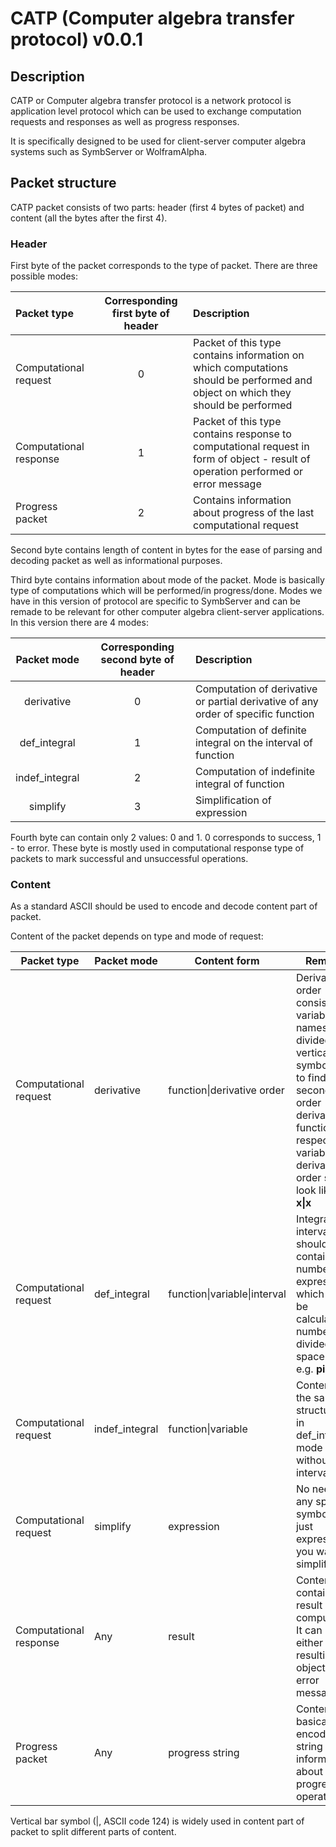 # CATP (Computer algebra transfer protocol) v0.0.1
## Description

CATP or Computer algebra transfer protocol is a network protocol is application level protocol 
which can be used to exchange computation requests and responses as well as progress responses.

It is specifically designed to be used for client-server computer algebra systems such as 
SymbServer or WolframAlpha.

## Packet structure

CATP packet consists of two parts: header (first 4 bytes of packet) and content (all the bytes after the first 4).

### Header

First byte of the packet corresponds to the type of packet. There are three possible modes:

| Packet type            | Corresponding first byte of header | Description                                                  |
| :--------------------- | :--------------------------------: | :----------------------------------------------------------- |
| Computational request  |                 0                  | Packet of this type contains information on which computations should be performed and object on which they should be performed |
| Computational response |                 1                  | Packet of this type contains response to computational request in form of object - result of operation performed or error message |
| Progress packet        |                 2                  | Contains information about progress of the last computational request |

Second byte contains length of content in bytes for the ease of parsing and decoding packet as well as informational purposes.

Third byte contains information about mode of the packet. Mode is basically type of computations which will be performed/in progress/done. Modes we have in this version of protocol are specific to SymbServer and can be remade to be relevant for other computer algebra client-server applications. In this version there are 4 modes:

|  Packet mode   | Corresponding second byte of header | Description                                                  |
| :------------: | :---------------------------------: | :----------------------------------------------------------- |
|   derivative   |                  0                  | Computation of derivative or partial derivative of any order of specific function |
|  def_integral  |                  1                  | Computation of definite integral on the interval of function |
| indef_integral |                  2                  | Computation of indefinite integral of function               |
|    simplify    |                  3                  | Simplification of expression                                 |

Fourth byte can contain only 2 values: 0 and 1.  0 corresponds to success, 1 - to error. These byte is mostly used in computational response type of packets to mark successful and unsuccessful operations.

### Content

As a standard ASCII should be used to encode and decode content part of packet. 

Content of the packet depends on type and mode of request:

| Packet type            | Packet mode    | Content form                 | Remarks                                                      |
| ---------------------- | -------------- | ---------------------------- | ------------------------------------------------------------ |
| Computational request  | derivative     | function\|derivative order   | Derivative order consists of variables names divided by vertical bar symbol. E.g. to find second order derivative of function with respect to **x** variable derivative order should look like this: **x\|x** |
| Computational request  | def_integral   | function\|variable\|interval | Integration interval should contain two numbers or expressions which can be calculated to numbers divided by space (' ') e.g. **pi 2\*pi** |
| Computational request  | indef_integral | function\|variable           | Content has the same structure as in def_integral mode but without the interval |
| Computational request  | simplify       | expression                   | No need of any special symbols, just expression you want to simplify |
| Computational response | Any            | result                       | Content will contain result of computation. It can be either resulting object or error message. |
| Progress packet        | Any            | progress string              | Content basically has encoded string with information about progress of operation |

Vertical bar symbol (|, ASCII code 124) is widely used in content part of packet to split different parts of content.

